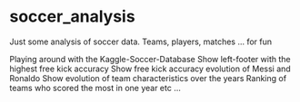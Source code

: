 # soccer_analysis
Just some analysis of soccer data. Teams, players, matches ... for fun

Playing around with the Kaggle-Soccer-Database
Show left-footer with the highest free kick accuracy
Show free kick accuracy evolution of Messi and Ronaldo
Show evolution of team characteristics over the years
Ranking of teams who scored the most in one year
etc ...
